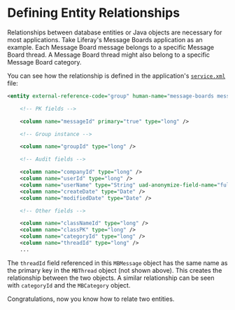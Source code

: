 # Defining Entity Relationships

Relationships between database entities or Java objects are necessary for most applications. Take Liferay's Message Boards application as an example. Each Message Board message belongs to a specific Message Board thread. A Message Board thread might also belong to a specific Message Board category. 

You can see how the relationship is defined in the application's [`service.xml`](https://github.com/liferay/liferay-portal/blob/master/modules/apps/message-boards/message-boards-service/service.xml) file: 

```xml
<entity external-reference-code="group" human-name="message-boards message" local-service="true" name="MBMessage" remote-service="true" trash-enabled="true" uuid="true">

	<!-- PK fields -->

	<column name="messageId" primary="true" type="long" />

	<!-- Group instance -->

	<column name="groupId" type="long" />

	<!-- Audit fields -->

	<column name="companyId" type="long" />
	<column name="userId" type="long" />
	<column name="userName" type="String" uad-anonymize-field-name="fullName" />
	<column name="createDate" type="Date" />
	<column name="modifiedDate" type="Date" />

	<!-- Other fields -->

	<column name="classNameId" type="long" />
	<column name="classPK" type="long" />
	<column name="categoryId" type="long" />
	<column name="threadId" type="long" />
	...
```

The `threadId` field referenced in this `MBMessage` object has the same name as the primary key in the `MBThread` object (not shown above). This creates the relationship between the two objects. A similar relationship can be seen with `categoryId` and the `MBCategory` object. 

Congratulations, now you know how to relate two entities. 

